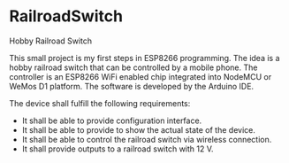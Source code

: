 # RailroadSwitch
Hobby Railroad Switch

This small project is my first steps in ESP8266 programming. The idea is a hobby railroad switch that can be controlled by a mobile phone. The controller is an ESP8266 WiFi enabled chip integrated into NodeMCU or WeMos D1 platform. The software is developed by the Arduino IDE.

The device shall fulfill the following requirements:

- It shall be able to provide configuration interface.
- It shall be able to provide to show the actual state of the device.
- It shall be able to control the railroad switch via wireless connection.
- It shall provide outputs to a railroad switch with 12 V.
